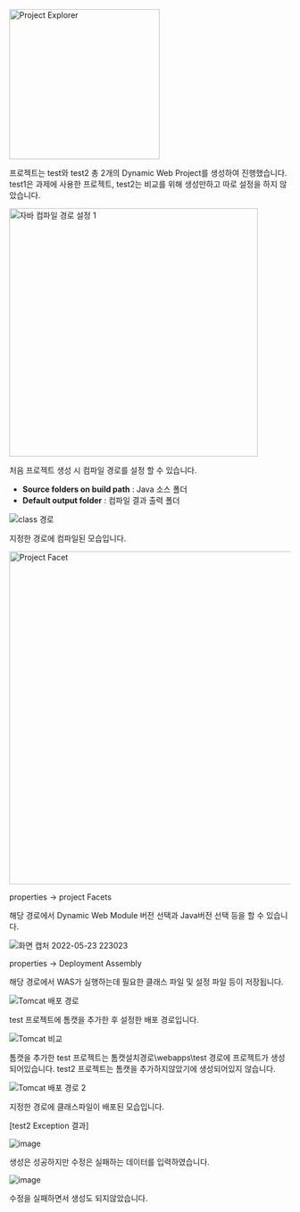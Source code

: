 
<img width="269" alt="Project Explorer" src="https://user-images.githubusercontent.com/87375644/169853874-aec4852a-84c8-4d42-ae5d-2c85175e296d.png">

프로젝트는 test와 test2
총 2개의 Dynamic Web Project를 생성하여 진행했습니다.
test1은 과제에 사용한 프로젝트, test2는 비교를 위해 생성만하고 따로 설정을 하지 않았습니다.

<img width="445" alt="자바 컴파일 경로 설정 1" src="https://user-images.githubusercontent.com/87375644/169853905-3a0dc5ac-47ee-47d5-887c-20c60c2eb151.png">

처음 프로젝트 생성 시 컴파일 경로를 설정 할 수 있습니다.

- **Source folders on build path** : Java 소스 폴더
- **Default output folder** : 컴파일 결과 출력 폴더

![class 경로](https://user-images.githubusercontent.com/87375644/169853915-7ff6909c-9d7d-4aa5-bc43-1a86c8ff291c.png)

지정한 경로에 컴파일된 모습입니다.

<img width="597" alt="Project Facet" src="https://user-images.githubusercontent.com/87375644/169853897-6b6e8e8d-2517-41b3-b8fb-e1cd890b8ba1.png">

properties → project Facets

해당 경로에서 Dynamic Web Module 버전 선택과 Java버전 선택 등을 할 수 있습니다.

![화면 캡처 2022-05-23 223023](https://user-images.githubusercontent.com/87375644/169853906-51b78e81-c3b8-4196-ae6a-b432f9bbd4a3.png)

properties → Deployment Assembly

해당 경로에서 WAS가 실행하는데 필요한 클래스 파일 및 설정 파일 등이 저장됩니다.

![Tomcat 배포 경로](https://user-images.githubusercontent.com/87375644/169853909-98e0041e-c61b-4d7a-a533-5086b9ddea93.png)

test 프로젝트에 톰캣을 추가한 후 설정한 배포 경로입니다.

![Tomcat 비교](https://user-images.githubusercontent.com/87375644/169853914-e0e5b48f-2218-4676-a6f3-31088d44f791.png)

톰캣을 추가한 test 프로젝트는 톰캣설치경로\webapps\test 경로에 프로젝트가 생성되어있습니다.
test2 프로젝트는 톰캣을 추가하지않았기에 생성되어있지 않습니다.

![Tomcat 배포 경로 2](https://user-images.githubusercontent.com/87375644/169853911-0cc98820-7a09-4167-bc5a-9c7efddd7c84.png)

지정한 경로에 클래스파일이 배포된 모습입니다.


[test2 Exception 결과]

![image](https://user-images.githubusercontent.com/87375644/172717458-75fe40cd-3c06-4f10-8ea7-7f1d8781f217.png)

생성은 성공하지만 수정은 실패하는 데이터를 입력하였습니다.

![image](https://user-images.githubusercontent.com/87375644/172716700-1e71b5ac-7558-443a-9f52-e77ad4136a99.png)

수정을 실패하면서 생성도 되지않았습니다.
